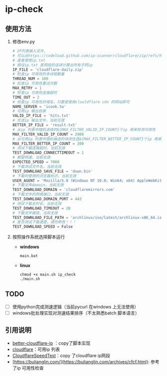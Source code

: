 # ip-check

## 使用方法

1. 修改env.py

   ```python
   # IP列表输入文件, 
   # 可以从https://codeload.github.com/ip-scanner/cloudflare/zip/refs/heads/daily 保存为cloudflare-daily.zip
   # 或者使用ip.txt
   # 假设ip.txt 是网段的话讲计算出所有子网ip
   IP_FILE = 'cloudflare-daily.zip'
   # 检查ip 可用性的多线程数量
   THREAD_NUM = 100
   # 检查ip 可用性重试次数
   MAX_RETRY = 1
   # 检查ip 可用性连接超时
   TIME_OUT = 2
   # 检查ip 可用性的域名，只要是使用clouldflare cdn 的网站即可
   NAME_SERVER = 'icook.tw'
   # 可用ip 输出目录
   VALID_IP_FILE = 'hits.txt'
   # 优选ip 输出文件，当前无效
   BETTER_IP_FILE = 'result.txt'
   # 从ip 列表中随机选择的${MAX_FILTER_VALID_IP_COUNT}个ip 用来检测可用性
   MAX_FILTER_VALID_IP_COUNT = 2000
   # 从可用ip 列表中随机抽选的待测优选${MAX_FILTER_BETTER_IP_COUNT}个ip 用来测试网速
   MAX_FILTER_BETTER_IP_COUNT = 200
   # 测试下载连接超时，当前无效
   TEST_DOWNLOAD_CONNECTTIMEOUT = 1
   # 期望网速，当前无效
   EXPECTED_SPEED = 7000
   # 下载测试文件名，当前无效
   TEST_DOWNLOAD_SAVE_FILE = 'down.bin'
   # 下载时使用的浏览器标识，当前无效
   USER_AGENT = 'Mozilla/5.0 (Windows NT 10.0; Win64; x64) AppleWebKit/537.36 (KHTML, like Gecko) Chrome/104.0.0.0 Safari/537.36'
   # 下载文件domain，当前无效
   TEST_DOWNLOAD_DOMAIN = 'cloudflaremirrors.com'
   # 下载文件的网络端口，当前无效
   TEST_DOWNLOAD_DOMAIN_PORT = 443
   # 测试下载总时长，当前无效
   TEST_DOWNLOAD_TIMEOUT = 20
   # 下载文件路径，当前无效
   TEST_DOWNLOAD_FILE_PATH = 'archlinux/iso/latest/archlinux-x86_64.iso'
   # 是否测试下载速度，请勿修改！！！
   TEST_DOWNLOAD_SPEED = False
   ```

2. 按照操作系统选择脚本运行

   - **windows**

     ```bash
     main.bat
     ```

   - **linux**

     ```shell
     chmod +x main.sh ip_check
     ./main.sh
     ```

## TODO

- [ ] 使用python完成测速逻辑（当前pycurl 在windows 上无法使用）
- [ ] windows批处理实现对测速结果排序（不太熟悉batch 脚本语言）

## 引用说明

- [better-cloudflare-ip](https://github.com/badafans/better-cloudflare-ip) ：copy了脚本实现
- [cloudflare](https://github.com/ip-scanner/cloudflare)：可用ip 列表
- [CloudflareSpeedTest](https://github.com/XIU2/CloudflareSpeedTest)：copy 了cloudflare ip网段
- [https://bulianglin.com/](https://bulianglin.com/archives/cfcf.html): 参考了ip 可用性检查
